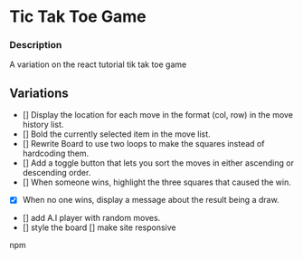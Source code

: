 # Tic Tak Toe Game

### Description
A variation on the react tutorial tik tak toe game


## Variations

- [] Display the location for each move in the format (col, row) in the move history list.
- [] Bold the currently selected item in the move list.
- [] Rewrite Board to use two loops to make the squares instead of hardcoding them.
- [] Add a toggle button that lets you sort the moves in either ascending or descending order.
- [] When someone wins, highlight the three squares that caused the win.
- [x] When no one wins, display a message about the result being a draw.
- [] add A.I player with random moves.
- [] style the board
[] make site responsive

npm